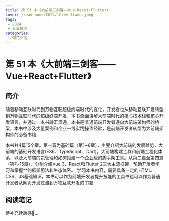 ```yaml
---
title: 第 51 本《大前端三剑客——Vue+React+Flutter》
cover: /read-book/2024/three-frame.jpeg
tags:
 - 2024
 - 专业技术
categories:
 - 朝花夕拾
---
```

# 第 51 本《大前端三剑客——Vue+React+Flutter》

## 简介
随着移动互联时代到万物互联超级终端时代的变化，开发者也从移动互联开发转型到万物互联时代的超级终端开发，本书全面讲解大前端时代的核心技术栈和核心开发语言，并通过一本书融汇贯通，本书是普通前端开发者通向大前端架构师的桥梁，本书中涉及大量案例和企业一线实践操作经验，是前端开发者转型为大前端架构师的必备书籍

本书共4篇15个章。第一篇为基础篇（第1~6章），主要介绍大前端的发展趋势，大前端的基础开发语言(ES6、TypeScript、Dart)，大前端构建工具和前端工程化体系，以及大前端的包管理和如何搭建一个企业级的脚手架工具。从第二篇至第四篇（第7~15章），分别介绍Vue 3、React和Flutter 2三大主流框架，帮助开发者学习和掌握**的框架用法和生态体系。 学习本书内容，需要具备一定的HTML、CSS、JS基础知识，本书可以作为前端开发者提升技能的工具书也可以作为普通开发者从网页开发过渡到万物互联开发的书籍

## 阅读笔记
待补充读后感🚀...
